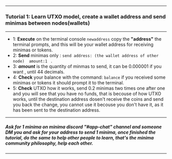 -----------------------------------------------------------
### **Tutorial 1**: Learn UTXO model, create a wallet address and send minimas between nodes(wallets)
-----------------------------------------------------------
- 1: **Execute** on the terminal console ` newaddress ` copy the **"address"** the terminal prompts, and this will be your wallet address for receiving minimas or tokens.
- 2: **Send** minimas only : `send address: (the wallet address of other node)  amount:1 ` .
- 3: **_amount_**  is the quantity of minmas to send, it can be 0.000001 if you want , until 44 decimals.
- 4: **Check** your balance with the command: ` balance ` if you received some minimas or tokens it should prompt it to the terminal.
- 5: **Check** UTXO how it works, send 0.2 minimas two times one after one and you will see that you have no funds, that is becouse of how UTXO works, until the destination address dosen't receive the coins and send you back the change, you cannot use it becouse you don't have it, as it has been sent to the destination address.
------------------------------------------------------------
##### Ask for 1 minima on minima discord "#app-chat" channel and someone DM you and ask for your address to send 1 minima, once finished the tutorial, do the same to help other people to learn, that's the minima community philosophy, help each other.
------------------------------------------------------------
